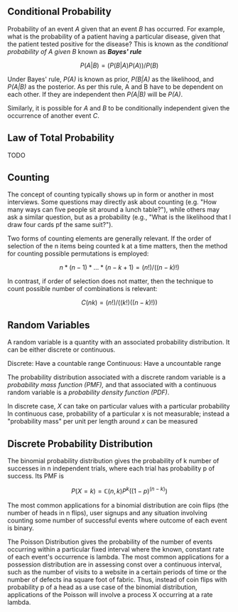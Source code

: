 ## Conditional Probability

Probability of an event _A_ given that an event _B_ has occurred.
For example, what is the probability of a patient having a particular disease, given that the patient tested positive
for the disease?
This is known as the _conditional probability of A given B_ known as _**Bayes' rule**_

$$
P(A|B) = (P(B|A)P(A))/P(B)
$$

Under Bayes' rule, _P(A)_ is known as prior, _P(B|A)_ as the likelihood, and _P(A|B)_ as the posterior.
As per this rule, A and B have to be dependent on each other. If they are independent then _P(A|B)_ will be _P(A)_.

Similarly, it is possible for _A_ and _B_ to be conditionally independent given the occurrence of another event _C_.

## Law of Total Probability

TODO

## Counting

The concept of counting typically shows up in form or another in most interviews. Some questions may directly ask about
counting (e.g. "How many ways can five people sit around a lunch table?"),
while others may ask a similar question, but as a probability (e.g., "What is the likelihood that I draw four cards pf
the same suit?").

Two forms of counting elements are generally relevant. If the order of selection of the n items being counted k at a
time matters, then the method for counting possible permutations is employed:

$$
n * (n-1) * ... * (n - k + 1) = (n!)/((n-k)!)
$$

In contrast, if order of selection does not matter, then the technique to count possible number of combinations is
relevant:

$$
C(n k) = (n!)/((k!)((n-k)!))
$$

## Random Variables

A random variable is a quantity with an associated probability distribution. It can be either discrete or continuous.

Discrete: Have a countable range
Continuous: Have a uncountable range

The probability distribution associated with a discrete random variable is a _probability mass function (PMF),_
and that associated with a continuous random variable is a _probability density function (PDF)_.

In discrete case, _X_ can take on particular values with a particular probability
In continuous case, probability of a particular x is not measurable; instead a "probability mass" per unit per length
around _x_ can be measured

## Discrete Probability Distribution

The binomial probability distribution gives the probability of k number of successes in n independent trials, where each
trial has probability p of success. Its PMF is

$$
P(X=k) = ℂ(n,k)P^k((1-p)^(n-k))
$$

The most common applications for a binomial distribution are coin flips (the number of heads in n flips), user signups
and any situation involving counting some number of successful events where outcome of each event is binary.

The Poisson Distribution gives the probability of the number of events occurring within a particular fixed interval
where the known, constant rate of each event's occurrence is lambda.
The most common applications for a possession distribution are in assessing const over a continuous interval, such as
the number of visits to a website in a certain periods of time or the number of defects ina square foot of fabric. Thus,
instead of coin flips with probability p of a head as a use case of the binomial distribution, applications of the
Poisson will involve a process X occurring at a rate lambda.
